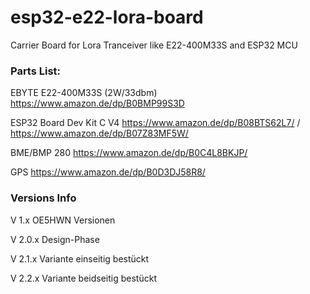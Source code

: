 # esp32-e22-lora-board
Carrier Board for Lora Tranceiver like E22-400M33S and ESP32 MCU

### Parts List:

EBYTE E22-400M33S (2W/33dbm) https://www.amazon.de/dp/B0BMP99S3D

ESP32 Board Dev Kit C V4 https://www.amazon.de/dp/B08BTS62L7/ / https://www.amazon.de/dp/B07Z83MF5W/

BME/BMP 280 https://www.amazon.de/dp/B0C4L8BKJP/

GPS https://www.amazon.de/dp/B0D3DJ58R8/


### Versions Info
V 1.x    OE5HWN Versionen

V 2.0.x  Design-Phase

V 2.1.x  Variante einseitig bestückt

V 2.2.x  Variante beidseitig bestückt
